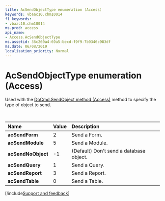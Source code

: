 ```yaml
---
title: AcSendObjectType enumeration (Access)
keywords: vbaac10.chm10014
f1_keywords:
- vbaac10.chm10014
ms.prod: access
api_name:
- Access.AcSendObjectType
ms.assetid: 36c260a4-69a5-becd-f9f9-7b0346c983df
ms.date: 06/08/2019
localization_priority: Normal
---
```



# AcSendObjectType enumeration (Access)

Used with the [DoCmd.SendObject method (Access)](Access.DoCmd.SendObject.md) method to specify the type of object to send.

<br/>

|Name|Value|Description|
|:-----|:-----|:-----|
|**acSendForm**|2|Send a Form.|
|**acSendModule**|5|Send a Module.|
|**acSendNoObject**|-1|(Default) Don't send a database object.|
|**acSendQuery**|1|Send a Query.|
|**acSendReport**|3|Send a Report.|
|**acSendTable**|0|Send a Table.|

[!include[Support and feedback](~/includes/feedback-boilerplate.md)]